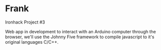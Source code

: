 # Frank
Ironhack Project #3

Web app in development to interact with an Arduino computer through the browser, we'll use the Johnny Five framework to compile javascript to it's original languages C/C++.
